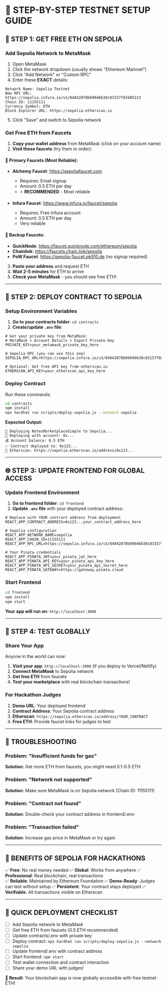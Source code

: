 # 🚀 STEP-BY-STEP TESTNET SETUP GUIDE

## 🎯 **STEP 1: GET FREE ETH ON SEPOLIA**

### **Add Sepolia Network to MetaMask**
1. Open MetaMask
2. Click the network dropdown (usually shows "Ethereum Mainnet")
3. Click "Add Network" or "Custom RPC"
4. Enter these **EXACT** details:

```
Network Name: Sepolia Testnet
New RPC URL: https://sepolia.infura.io/v3/84842078b09946638c03157f83405213
Chain ID: 11155111
Currency Symbol: ETH
Block Explorer URL: https://sepolia.etherscan.io
```

5. Click "Save" and switch to Sepolia network

### **Get Free ETH from Faucets**
1. **Copy your wallet address** from MetaMask (click on your account name)
2. **Visit these faucets** (try them in order):

#### 🥇 **Primary Faucets** (Most Reliable):
- **Alchemy Faucet**: https://sepoliafaucet.com
  - Requires: Email signup
  - Amount: 0.5 ETH per day
  - ⭐ **RECOMMENDED** - Most reliable

- **Infura Faucet**: https://www.infura.io/faucet/sepolia  
  - Requires: Free Infura account
  - Amount: 0.5 ETH per day
  - Very reliable

#### 🥈 **Backup Faucets**:
- **QuickNode**: https://faucet.quicknode.com/ethereum/sepolia
- **Chainlink**: https://faucets.chain.link/sepolia  
- **PoW Faucet**: https://sepolia-faucet.pk910.de (no signup required)

3. **Paste your address** and request ETH
4. **Wait 2-5 minutes** for ETH to arrive
5. **Check your MetaMask** - you should see free ETH!

---

## 🔧 **STEP 2: DEPLOY CONTRACT TO SEPOLIA**

### **Setup Environment Variables**
1. **Go to your contracts folder**: `cd contracts`
2. **Create/update `.env` file**:

```env
# Get your private key from MetaMask:
# MetaMask > Account Details > Export Private Key
PRIVATE_KEY=your_metamask_private_key_here

# Sepolia RPC (you can use this one)
SEPOLIA_RPC_URL=https://sepolia.infura.io/v3/84842078b09946638c03157f83405213

# Optional: Get free API key from etherscan.io
ETHERSCAN_API_KEY=your_etherscan_api_key_here
```

### **Deploy Contract**
Run these commands:

```bash
cd contracts
npm install
npx hardhat run scripts/deploy-sepolia.js --network sepolia
```

**Expected Output:**
```
🚀 Deploying NotesMarketplaceSimple to Sepolia...
📝 Deploying with account: 0x...
💰 Account balance: 0.5 ETH
✅ Contract deployed to: 0x123...
🔗 Etherscan: https://sepolia.etherscan.io/address/0x123...
```

---

## 🌐 **STEP 3: UPDATE FRONTEND FOR GLOBAL ACCESS**

### **Update Frontend Environment**
1. **Go to frontend folder**: `cd frontend`
2. **Update `.env` file** with your deployed contract address:

```env
# Replace with YOUR contract address from deployment
REACT_APP_CONTRACT_ADDRESS=0x123...your_contract_address_here

# Sepolia configuration  
REACT_APP_NETWORK_NAME=sepolia
REACT_APP_CHAIN_ID=11155111
REACT_APP_RPC_URL=https://sepolia.infura.io/v3/84842078b09946638c03157f83405213

# Your Pinata credentials
REACT_APP_PINATA_JWT=your_pinata_jwt_here
REACT_APP_PINATA_API_KEY=your_pinata_api_key_here
REACT_APP_PINATA_API_SECRET=your_pinata_api_secret_here
REACT_APP_PINATA_GATEWAY=https://gateway.pinata.cloud
```

### **Start Frontend**
```bash
cd frontend
npm install
npm start
```

**Your app will run on**: `http://localhost:3000`

---

## 🎉 **STEP 4: TEST GLOBALLY**

### **Share Your App**
Anyone in the world can now:
1. **Visit your app**: `http://localhost:3000` (if you deploy to Vercel/Netlify)
2. **Connect MetaMask** to Sepolia network
3. **Get free ETH** from faucets
4. **Test your marketplace** with real blockchain transactions!

### **For Hackathon Judges**
1. **Demo URL**: Your deployed frontend
2. **Contract Address**: Your Sepolia contract address
3. **Etherscan**: `https://sepolia.etherscan.io/address/YOUR_CONTRACT`
4. **Free ETH**: Provide faucet links for judges to test

---

## 🛟 **TROUBLESHOOTING**

### **Problem: "Insufficient funds for gas"**
**Solution**: Get more ETH from faucets, you might need 0.1-0.5 ETH

### **Problem: "Network not supported"**
**Solution**: Make sure MetaMask is on Sepolia network (Chain ID: 11155111)

### **Problem: "Contract not found"**
**Solution**: Double-check your contract address in frontend/.env

### **Problem: "Transaction failed"**
**Solution**: Increase gas price in MetaMask or try again

---

## 🌟 **BENEFITS OF SEPOLIA FOR HACKATHONS**

✅ **Free**: No real money needed
✅ **Global**: Works from anywhere
✅ **Professional**: Real blockchain, real transactions  
✅ **Reliable**: Maintained by Ethereum Foundation
✅ **Demo-Ready**: Judges can test without setup
✅ **Persistent**: Your contract stays deployed
✅ **Verifiable**: All transactions visible on Etherscan

---

## 🚀 **QUICK DEPLOYMENT CHECKLIST**

- [ ] Add Sepolia network to MetaMask
- [ ] Get free ETH from faucets (0.5 ETH recommended)
- [ ] Update contracts/.env with private key
- [ ] Deploy contract: `npx hardhat run scripts/deploy-sepolia.js --network sepolia`
- [ ] Update frontend/.env with contract address
- [ ] Start frontend: `npm start`
- [ ] Test wallet connection and contract interaction
- [ ] Share your demo URL with judges!

**🎯 Result**: Your blockchain app is now globally accessible with free testnet ETH!
